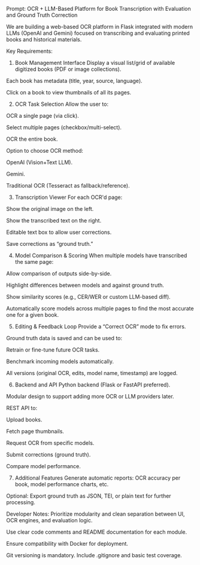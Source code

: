 Prompt: OCR + LLM-Based Platform for Book Transcription with Evaluation and Ground Truth Correction

We are building a web-based OCR platform in Flask integrated with modern LLMs (OpenAI and Gemini) focused on transcribing and evaluating printed books and historical materials.

Key Requirements:
1. Book Management Interface
Display a visual list/grid of available digitized books (PDF or image collections).

Each book has metadata (title, year, source, language).

Click on a book to view thumbnails of all its pages.

2. OCR Task Selection
Allow the user to:

OCR a single page (via click).

Select multiple pages (checkbox/multi-select).

OCR the entire book.

Option to choose OCR method:

OpenAI (Vision+Text LLM).

Gemini.

Traditional OCR (Tesseract as fallback/reference).

3. Transcription Viewer
For each OCR'd page:

Show the original image on the left.

Show the transcribed text on the right.

Editable text box to allow user corrections.

Save corrections as “ground truth.”

4. Model Comparison & Scoring
When multiple models have transcribed the same page:

Allow comparison of outputs side-by-side.

Highlight differences between models and against ground truth.

Show similarity scores (e.g., CER/WER or custom LLM-based diff).

Automatically score models across multiple pages to find the most accurate one for a given book.

5. Editing & Feedback Loop
Provide a “Correct OCR” mode to fix errors.

Ground truth data is saved and can be used to:

Retrain or fine-tune future OCR tasks.

Benchmark incoming models automatically.

All versions (original OCR, edits, model name, timestamp) are logged.

6. Backend and API
Python backend (Flask or FastAPI preferred).

Modular design to support adding more OCR or LLM providers later.

REST API to:

Upload books.

Fetch page thumbnails.

Request OCR from specific models.

Submit corrections (ground truth).

Compare model performance.

7. Additional Features
Generate automatic reports: OCR accuracy per book, model performance charts, etc.

Optional: Export ground truth as JSON, TEI, or plain text for further processing.

Developer Notes:
Prioritize modularity and clean separation between UI, OCR engines, and evaluation logic.

Use clear code comments and README documentation for each module.

Ensure compatibility with Docker for deployment.

Git versioning is mandatory. Include .gitignore and basic test coverage.
